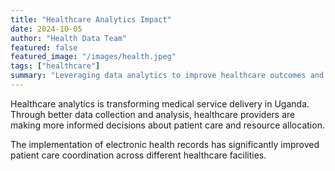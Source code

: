 ```yaml
---
title: "Healthcare Analytics Impact"
date: 2024-10-05
author: "Health Data Team"
featured: false
featured_image: "/images/health.jpeg"
tags: ["healthcare"]
summary: "Leveraging data analytics to improve healthcare outcomes and service delivery in Uganda."
---
```


Healthcare analytics is transforming medical service delivery in Uganda. Through better data collection and analysis, healthcare providers are making more informed decisions about patient care and resource allocation.

The implementation of electronic health records has significantly improved patient care coordination across different healthcare facilities.
